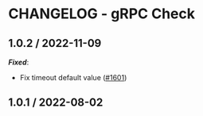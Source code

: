 # CHANGELOG - gRPC Check

## 1.0.2 / 2022-11-09

***Fixed***:

* Fix timeout default value ([#1601](https://github.com/DataDog/integrations-extras/pull/1601))

## 1.0.1 / 2022-08-02

